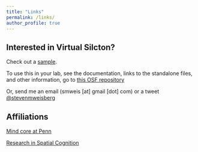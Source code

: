```yaml
---
title: "Links"
permalink: /links/
author_profile: true
---
```

## Interested in Virtual Silcton?

Check out a [sample](http://spactial.ci.northwestern.edu/study/753798630).

To use this in your lab, see the documentation, links to the standalone files, and other information, go to [this OSF repository](https://osf.io/6dhfz/)


Or, send me an email (smweis [at] gmail [dot] com) or a tweet [@stevenmweisberg](https://twitter.com/stevenmweisberg)

## Affiliations
[Mind core at Penn](https://mindcore.sas.upenn.edu/associates/)

[Research in Spatial Cognition](http://www.temple.edu/psychology/risc/index.htm)
